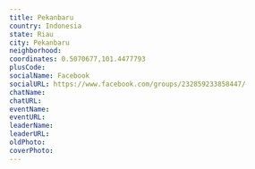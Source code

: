 ```yaml
---
title: Pekanbaru
country: Indonesia
state: Riau
city: Pekanbaru
neighborhood: 
coordinates: 0.5070677,101.4477793
plusCode:
socialName: Facebook
socialURL: https://www.facebook.com/groups/232859233858447/
chatName:
chatURL:
eventName:
eventURL:
leaderName:
leaderURL:
oldPhoto: 
coverPhoto:
---
```

